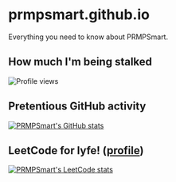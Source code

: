 # prmpsmart.github.io
Everything you need to know about PRMPSmart.

## How much I'm being stalked
 
<img src="https://gpvc.arturio.dev/prmpsmart" alt="Profile views"/>

## Pretentious GitHub activity

[![PRMPSmart's GitHub stats](https://github-readme-stats.vercel.app/api?username=prmpsmart&show_icons=true&icon_color=586069&text_color=586069&bg_color=fff&line_height=30&hide_title=true&title_color=0366d6)](https://github.com/anuraghazra/github-readme-stats)

## LeetCode for lyfe! ([profile](https://leetcode.com/prmpsmart))
[![PRMPSmart's LeetCode stats](https://leetcode-stats-six.vercel.app/api?username=prmpsmart)](https://github.com/KnlnKS/leetcode-stats)
